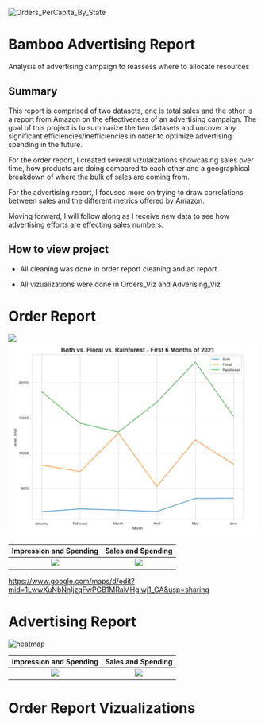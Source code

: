 ![Orders_PerCapita_By_State](https://user-images.githubusercontent.com/74929838/125850682-9baaedff-0000-49f9-9e1b-029ea9f10f47.PNG)
# Bamboo Advertising Report
Analysis of advertising campaign to reassess where to allocate resources

## Summary
This report is comprised of two datasets, one is total sales and the other is a report from Amazon on the effectiveness of an advertising campaign. The goal of this project is to summarize the two datasets and uncover any significant efficiencies/inefficiencies in order to optimize advertising spending in the future.

For the order report, I created several vizulaizations showcasing sales over time, how products are doing compared to each other and a geographical breakdown of where the bulk of sales are coming from.

For the advertising report, I focused more on trying to draw correlations between sales and the different metrics offered by Amazon.  

Moving forward, I will follow along as I receive new data to see how advertising efforts are effecting sales numbers.

## How to view project
* All cleaning was done in order report cleaning and ad report

* All vizualizations were done in Orders_Viz and Adverising_Viz

# Order Report
![](https://user-images.githubusercontent.com/74929838/125850029-5aa5a478-5472-4abc-a345-9a0194cfac04.PNG)
![](https://github.com/rstrong341/Bamboo_Advertising_Report/blob/main/images/Montly_Product_Sales.PNG)


Impression and Spending            |  Sales and Spending
:-------------------------:|:-------------------------:
![](https://user-images.githubusercontent.com/74929838/125850720-f174804a-ef0b-4709-b60a-43bf5248702a.PNG)  |  ![](https://user-images.githubusercontent.com/74929838/125850746-21192904-7479-4724-8451-bf33d97399e5.PNG)





https://www.google.com/maps/d/edit?mid=1LwwXuNbNnIjzqFwPGB1MRaMHgiwj1_GA&usp=sharing
  
  

# Advertising Report
![heatmap](https://user-images.githubusercontent.com/74929838/124980031-bb236d80-dfe8-11eb-9a5a-96cf09e3cb74.png)

Impression and Spending            |  Sales and Spending
:-------------------------:|:-------------------------:
![](https://user-images.githubusercontent.com/74929838/124983051-58cc6c00-dfec-11eb-9b95-7b6aa5bf0552.png)  |  ![](https://user-images.githubusercontent.com/74929838/124983034-52d68b00-dfec-11eb-8c0e-6cdc4501fc74.png)

# Order Report Vizualizations

